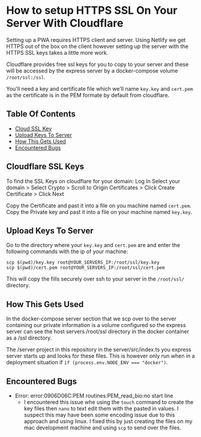 # How to setup HTTPS SSL On Your Server With Cloudflare

Setting up a PWA requires HTTPS client and server. Using Netlify we get HTTPS out of the box on the client however setting up the server with the HTTPS SSL keys takes a little more work.

Cloudflare provides free ssl keys for you to copy to your server and these will be accessed by the express server by a docker-compose volume `/root/ssl:/ssl`.

You'll need a key and certificate file which we'll name `key.key` and `cert.pem` as the certificate is in the PEM formate by default from cloudflare.

## Table Of Contents
- [Cloud SSL Key](#cloudflare-ssl-keys)
- [Upload Keys To Server](#upload-keys-to-server)
- [How This Gets Used](#how-this-gets-used)
- [Encountered Bugs](#encountered-bugs)

## Cloudflare SSL Keys

To find the SSL Keys on cloudflare for your domain:
Log In Select your domain > Select Crypto > Scroll to Origin Certificates > Click Create Certificate > Click Next 

Copy the Certificate and past it into a file on you machine named `cert.pem`.
Copy the Private key and past it into a file on your machine named `key.key`.

## Upload Keys To Server

Go to the directory where your `key.key` and `cert.pem` are and enter the following commands with the ip of your machine:

```
scp $(pwd)/key.key root@YOUR_SERVERS_IP:/root/ssl/key.key
scp $(pwd)/cert.pem root@YOUR_SERVERS_IP:/root/ssl/cert.pem
```

This will copy the fills securely over ssh to your server in the `/root/ssl/` directory.

## How This Gets Used

In the docker-compose server section that we scp over to the server containing our private information is a volume configured so the express server can see the host servers /root/ssl directory in the docker container as a /ssl directory.

The /server project in this repository in the server/src/index.ts you express server starts up and looks for these files. This is however only run when in a deployment situation if `if (process.env.NODE_ENV === "docker")`.

## Encountered Bugs

- Error: error:0906D06C:PEM routines:PEM_read_bio:no start line
    - I encountered this issue whe using the `touch` command to create the key files then `nano` to text edit them with the pasted in values. I suspect this may have been some encoding issue due to this approach and using linux. I fixed this by just creating the files on my mac development machine and using `scp` to send over the files.